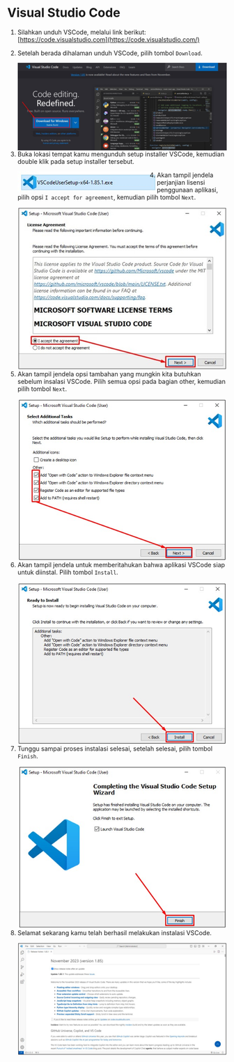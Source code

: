 # Visual Studio Code

1. Silahkan unduh VSCode, melalui link berikut: [https://code.visualstudio.com](https://code.visualstudio.com/)
2. Setelah berada dihalaman unduh VSCode, pilih tombol `Download`. 

	<img align="left"  src="img/visual-studio-code/vsc-1.jpg" alt="Download VSCode" />

3. Buka lokasi tempat kamu mengunduh setup installer VSCode, kemudian double klik pada setup installer tersebut. 

	<img align="left"  src="img/visual-studio-code/vsc-2.jpg" alt="Setup VSCode" />
	
4. Akan tampil jendela perjanjian lisensi penggunaan aplikasi, pilih opsi `I accept for agreement`, kemudian pilih tombol `Next`.

	<img align="left"  src="img/visual-studio-code/vsc-3.jpg" alt="Perjanjian Lisensi VSCode" />

5. Akan tampil jendela opsi tambahan yang mungkin kita butuhkan sebelum insalasi VSCode. Pilih semua opsi pada bagian other, kemudian pilih tombol `Next`.

	<img align="left"  src="img/visual-studio-code/vsc-4.jpg" alt="Opsi Tambahan VSCode" />

6. Akan tampil jendela untuk memberitahukan bahwa aplikasi VSCode siap untuk diinstal. Pilih tombol `Install`.

	<img  align="left"  src="img/visual-studio-code/vsc-5.jpg" alt="Siap untuk instalasi VSCode" />

7. Tunggu sampai proses instalasi selesai, setelah selesai, pilih tombol `Finish`.

	<img align="left" src="img/visual-studio-code/vsc-6.jpg" alt="Selesai melakukan instalasi VSCode" />

8. Selamat sekarang kamu telah berhasil melakukan instalasi VSCode.

	<img align="left"  src="img/visual-studio-code/vsc-7.jpg" alt="Tampilan VSCode" />